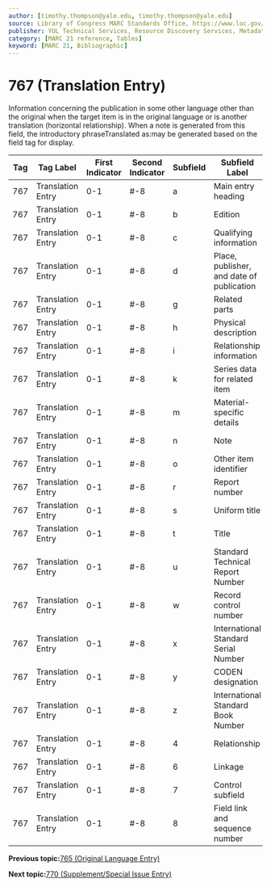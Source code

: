 ```yaml
---
author: [timothy.thompson@yale.edu, timothy.thompson@yale.edu]
source: Library of Congress MARC Standards Office, https://www.loc.gov/marc/bibliographic/bd767.html
publisher: YUL Technical Services, Resource Discovery Services, Metadata Services Unit
category: [MARC 21 reference, Tables]
keyword: [MARC 21, Bibliographic]
---
```


# 767 \(Translation Entry\)

Information concerning the publication in some other language other than the original when the target item is in the original language or is another translation \(horizontal relationship\). When a note is generated from this field, the introductory phraseTranslated as:may be generated based on the field tag for display.

|Tag|Tag Label|First Indicator|Second Indicator|Subfield|Subfield Label|Repeatable|
|---|---------|---------------|----------------|--------|--------------|----------|
|767|Translation Entry|0-1|\#-8|a|Main entry heading|F|
|767|Translation Entry|0-1|\#-8|b|Edition|F|
|767|Translation Entry|0-1|\#-8|c|Qualifying information|F|
|767|Translation Entry|0-1|\#-8|d|Place, publisher, and date of publication|F|
|767|Translation Entry|0-1|\#-8|g|Related parts|T|
|767|Translation Entry|0-1|\#-8|h|Physical description|F|
|767|Translation Entry|0-1|\#-8|i|Relationship information|T|
|767|Translation Entry|0-1|\#-8|k|Series data for related item|T|
|767|Translation Entry|0-1|\#-8|m|Material-specific details|F|
|767|Translation Entry|0-1|\#-8|n|Note|T|
|767|Translation Entry|0-1|\#-8|o|Other item identifier|T|
|767|Translation Entry|0-1|\#-8|r|Report number|T|
|767|Translation Entry|0-1|\#-8|s|Uniform title|F|
|767|Translation Entry|0-1|\#-8|t|Title|F|
|767|Translation Entry|0-1|\#-8|u|Standard Technical Report Number|F|
|767|Translation Entry|0-1|\#-8|w|Record control number|T|
|767|Translation Entry|0-1|\#-8|x|International Standard Serial Number|F|
|767|Translation Entry|0-1|\#-8|y|CODEN designation|F|
|767|Translation Entry|0-1|\#-8|z|International Standard Book Number|T|
|767|Translation Entry|0-1|\#-8|4|Relationship|T|
|767|Translation Entry|0-1|\#-8|6|Linkage|F|
|767|Translation Entry|0-1|\#-8|7|Control subfield|F|
|767|Translation Entry|0-1|\#-8|8|Field link and sequence number|T|

**Previous topic:**[765 \(Original Language Entry\)](../tables/765_bib_table.md)

**Next topic:**[770 \(Supplement/Special Issue Entry\)](../tables/770_bib_table.md)

